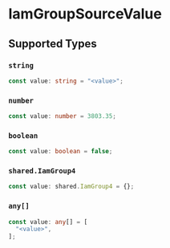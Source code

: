 # IamGroupSourceValue


## Supported Types

### `string`

```typescript
const value: string = "<value>";
```

### `number`

```typescript
const value: number = 3803.35;
```

### `boolean`

```typescript
const value: boolean = false;
```

### `shared.IamGroup4`

```typescript
const value: shared.IamGroup4 = {};
```

### `any[]`

```typescript
const value: any[] = [
  "<value>",
];
```

